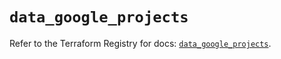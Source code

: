 # `data_google_projects`

Refer to the Terraform Registry for docs: [`data_google_projects`](https://registry.terraform.io/providers/hashicorp/google-beta/6.42.0/docs/data-sources/google_projects).

